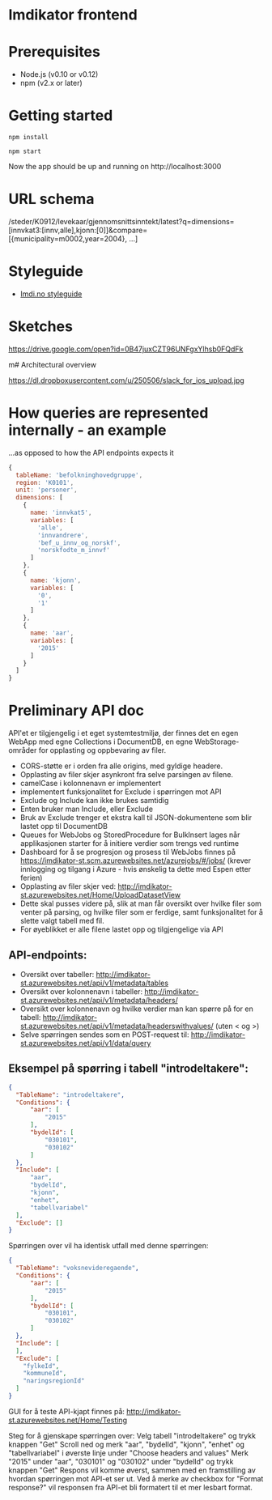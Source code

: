 Imdikator frontend
==================

# Prerequisites

- Node.js (v0.10 or v0.12)
- npm (v2.x or later)

# Getting started

    npm install

    npm start

Now the app should be up and running on http://localhost:3000

# URL schema

/steder/K0912/levekaar/gjennomsnittsinntekt/latest?q=dimensions=[innvkat3:[innv,alle],kjonn:[0]]&compare=[{municipality=m0002,year=2004}, …]

# Styleguide
- [Imdi.no styleguide](http://imdi-no.protolife.no/styleguide)

# Sketches

https://drive.google.com/open?id=0B47juxCZT96UNFgxYlhsb0FQdFk

m# Architectural overview

https://dl.dropboxusercontent.com/u/250506/slack_for_ios_upload.jpg

# How queries are represented internally - an example

...as opposed to how the API endpoints expects it

```js
{
  tableName: 'befolkninghovedgruppe',
  region: 'K0101',
  unit: 'personer',
  dimensions: [
    {
      name: 'innvkat5',
      variables: [
        'alle',
        'innvandrere',
        'bef_u_innv_og_norskf',
        'norskfodte_m_innvf'
      ]
    },
    {
      name: 'kjonn',
      variables: [
        '0',
        '1'
      ]
    },
    {
      name: 'aar',
      variables: [
        '2015'
      ]
    }
  ]
}
```

# Preliminary API doc

API'et er tilgjengelig i et eget systemtestmiljø, der finnes det en egen WebApp med egne Collections i DocumentDB, en egne WebStorage-områder for opplasting og oppbevaring av filer.

- CORS-støtte er i orden fra alle origins, med gyldige headere.
- Opplasting av filer skjer asynkront fra selve parsingen av filene.
- camelCase i kolonnenavn er implementert
- implementert funksjonalitet for Exclude i spørringen mot API
- Exclude og Include kan ikke brukes samtidig
- Enten bruker man Include, eller Exclude
- Bruk av Exclude trenger et ekstra kall til JSON-dokumentene som blir lastet opp til DocumentDB
- Queues for WebJobs og StoredProcedure for BulkInsert lages når applikasjonen starter for å initiere verdier som trengs ved runtime
- Dashboard for å se progresjon og prosess til WebJobs finnes på https://imdikator-st.scm.azurewebsites.net/azurejobs/#/jobs/ (krever innlogging og tilgang i Azure - hvis ønskelig ta dette med Espen etter ferien)
- Opplasting av filer skjer ved: http://imdikator-st.azurewebsites.net/Home/UploadDatasetView
- Dette skal pusses videre på, slik at man får oversikt over hvilke filer som venter på parsing, og hvilke filer som er ferdige, samt funksjonalitet for å slette valgt tabell med fil.
- For øyeblikket er alle filene lastet opp og tilgjengelige via API

## API-endpoints:
- Oversikt over tabeller: http://imdikator-st.azurewebsites.net/api/v1/metadata/tables
- Oversikt over kolonnenavn i tabeller: http://imdikator-st.azurewebsites.net/api/v1/metadata/headers/<tabellnavn>
- Oversikt over kolonnenavn og hvilke verdier man kan spørre på for en tabell: http://imdikator-st.azurewebsites.net/api/v1/metadata/headerswithvalues/<tabellnavn> (uten < og >)
- Selve spørringen sendes som en POST-request til: http://imdikator-st.azurewebsites.net/api/v1/data/query

## Eksempel på spørring i tabell "introdeltakere":
```json
{
  "TableName": "introdeltakere",
  "Conditions": {
      "aar": [
          "2015"
      ],
      "bydelId": [
          "030101",
          "030102"
      ]
  },
  "Include": [
      "aar",
      "bydelId",
      "kjonn",
      "enhet",
      "tabellvariabel"
  ],
  "Exclude": []
}
```

Spørringen over vil ha identisk utfall med denne spørringen:

```json
{
  "TableName": "voksnevideregaende",
  "Conditions": {
      "aar": [
          "2015"
      ],
      "bydelId": [
          "030101",
          "030102"
      ]
  },
  "Include": [
  ],
  "Exclude": [
    "fylkeId",
    "kommuneId",
    "naringsregionId"
  ]
}
```

GUI for å teste API-kjapt finnes på: http://imdikator-st.azurewebsites.net/Home/Testing

Steg for å gjenskape spørringen over:
Velg tabell "introdeltakere" og trykk knappen "Get"
Scroll ned og merk "aar", "bydelId", "kjonn", "enhet" og "tabellvariabel" i øverste linje under "Choose headers and values"
Merk "2015" under "aar", "030101" og "030102" under "bydelId" og trykk knappen "Get"
Respons vil komme øverst, sammen med en framstilling av hvordan spørringen mot API-et ser ut.
Ved å merke av checkbox for "Format response?" vil responsen fra API-et bli formatert til et mer lesbart format.
